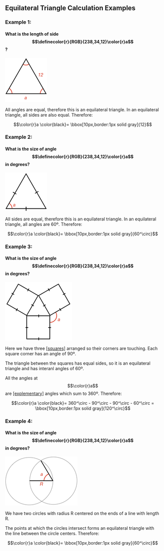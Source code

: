 ## Equilateral Triangle Calculation Examples

### Example 1:

#### What is the length of side $$\definecolor{r}{RGB}{238,34,12}\color{r}a$$?

![](ex1.png)

All angles are equal, therefore this is an equilateral triangle. In an equilateral triangle, all sides are also equal. Therefore:

$$\color{r}a \color{black}= \bbox[10px,border:1px solid gray]{12}$$


### Example 2:

#### What is the size of angle $$\definecolor{r}{RGB}{238,34,12}\color{r}a$$ in degrees?

![](ex2.png)

All sides are equal, therefore this is an equilateral triangle. In an equilateral triangle, all angles are 60º. Therefore:

$$\color{r}a \color{black}= \bbox[10px,border:1px solid gray]{60^\circ}$$


### Example 3:

#### What is the size of angle $$\definecolor{r}{RGB}{238,34,12}\color{r}a$$ in degrees?

![](ex3.png)

Here we have three [[squares]]((qr,'Math/Geometry_1/RectanglesAndSquares/base/Square',#00756F)) arranged so their corners are touching. Each square corner has an angle of 90º.

The triangle between the squares has equal sides, so it is an equilateral triangle and has interanl angles of 60º.

All the angles at $$\color{r}a$$ are [[explementary]]((qr,'Math/Geometry_1/AngleGroups/base/Explementary',#00756F)) angles which sum to 360º. Therefore:

$$\color{r}a \color{black}= 360^\circ - 90^\circ - 90^\circ - 60^\circ = \bbox[10px,border:1px solid gray]{120^\circ}$$


### Example 4:

#### What is the size of angle $$\definecolor{r}{RGB}{238,34,12}\color{r}a$$ in degrees?

![](ex4.png)

We have two circles with radius R centered on the ends of a line with length R.

The points at which the circles intersect forms an equilateral triangle with the line between the circle centers. Therefore:

$$\color{r}a \color{black}= \bbox[10px,border:1px solid gray]{60^\circ}$$
